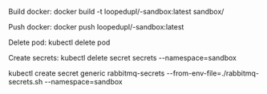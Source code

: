 Build docker:
docker build -t loopedupl/<technology>-sandbox:latest sandbox/<technology>

Push docker:
docker push loopedupl/<technology>-sandbox:latest

Delete pod:
kubectl delete pod <pod-name>

Create secrets:
kubectl delete secret secrets --namespace=sandbox

kubectl create secret generic rabbitmq-secrets --from-env-file=./rabbitmq-secrets.sh --namespace=sandbox
